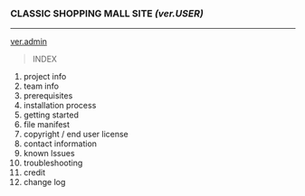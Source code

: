 ### CLASSIC SHOPPING MALL SITE *(ver.USER)*
***
[ver.admin](https://github.com/juuuu6/classic_admin.git)
> INDEX

1. project info
2. team info
3. prerequisites
4. installation process
5. getting started
4. file manifest
5. copyright / end user license
6. contact information
7. known lssues
8. troubleshooting
9. credit
10. change log

